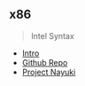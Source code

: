 ## x86

> Intel Syntax

* [ Intro ]( https://www.youtube.com/playlist?list=PLmxT2pVYo5LB5EzTPZGfFN0c2GDiSXgQe )
* [ Github Repo]( https://github.com/ani1998ket/Assembly )
* [ Project Nayuki ]( https://www.nayuki.io/page/a-fundamental-introduction-to-x86-assembly-programming )
